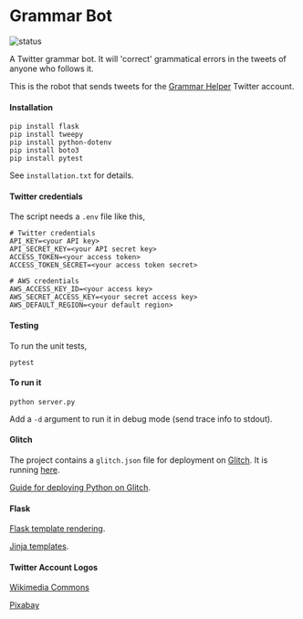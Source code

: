 # Grammar Bot
![status](https://img.shields.io/badge/status-ready%20to%20use-green)

A Twitter grammar bot. It will 'correct' grammatical errors in the tweets of anyone who follows it.

This is the robot that sends tweets for the [Grammar Helper](https://twitter.com/HelperGrammar) Twitter account.

#### Installation
```
pip install flask
pip install tweepy
pip install python-dotenv
pip install boto3
pip install pytest
```
See `installation.txt` for details.

#### Twitter credentials
The script needs a `.env` file like this,
```
# Twitter credentials
API_KEY=<your API key>
API_SECRET_KEY=<your API secret key>
ACCESS_TOKEN=<your access token>
ACCESS_TOKEN_SECRET=<your access token secret>

# AWS credentials
AWS_ACCESS_KEY_ID=<your access key>
AWS_SECRET_ACCESS_KEY=<your secret access key>
AWS_DEFAULT_REGION=<your default region>
```

#### Testing
To run the unit tests,
```
pytest
```

#### To run it
```
python server.py
```
Add a `-d` argument to run it in debug mode (send trace info to stdout).
#### Glitch
The project contains a `glitch.json` file for deployment on [Glitch](https://glitch.com/). It is running [here](https://acute-veiled-haircut.glitch.me/).

[Guide for deploying Python on Glitch](https://pythonprogramming.altervista.org/flask-and-python-3-on-glitch-in-a-couple-of-lines/).

#### Flask
[Flask template rendering](https://flask.palletsprojects.com/en/1.1.x/quickstart/#rendering-templates).

[Jinja templates](https://jinja.palletsprojects.com/en/2.11.x/templates/).

#### Twitter Account Logos
[Wikimedia Commons](https://commons.wikimedia.org/wiki/File:Grammar_Nazi_Icon.svg)

[Pixabay](https://pixabay.com/illustrations/language-learning-grammar-word-cloud-4647558/)
